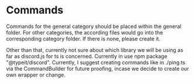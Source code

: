# Commands

Commands for the general category should be placed within the general folder.
For other categories, the according files would go into the corresponding category folder. If there is none, please create it.

Other than that, currently not sure about which library we will be using as far as discord.js for ts is concerned.
Currently in use npm package "@typeit/discord".
Currently, I suggest creating commands like in ./ping.ts via the CommandBuilder for future proofing, incase we decide to create our own wrapper or change.
